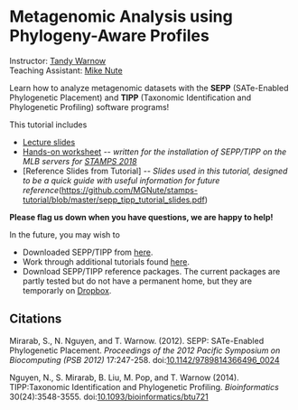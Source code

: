 Metagenomic Analysis using Phylogeny-Aware Profiles
===================================================

Instructor: [Tandy Warnow](http://tandy.cs.illinois.edu)  
Teaching Assistant: [Mike Nute](http://publish.illinois.edu/michaelnute/)   

Learn how to analyze metagenomic datasets with the **SEPP** (SATe-Enabled Phylogenetic Placement) and **TIPP** (Taxonomic Identification and Phylogenetic Profiling) software programs!

This tutorial includes
+ [Lecture slides](http://tandy.cs.illinois.edu/stamps-warnow.pdf)
+ [Hands-on worksheet](tutorial.md) *-- written for the installation of SEPP/TIPP on the MLB servers for [STAMPS 2018](https://github.com/mblstamps/stamps2018/wiki#workshop-instructors-and-lecturers)*
+ [Reference Slides from Tutorial] *-- Slides used in this tutorial, designed to be a quick guide with useful information for future reference*(https://github.com/MGNute/stamps-tutorial/blob/master/sepp_tipp_tutorial_slides.pdf)

**Please flag us down when you have questions, we are happy to help!**

In the future, you may wish to
+ Downloaded SEPP/TIPP from [here](https://github.com/smirarab/sepp).
+ Work through additional tutorials found [here](https://github.com/smirarab/sepp/tree/master/tutorial).
+ Download SEPP/TIPP reference packages. The current packages are partly tested but do not have a permanent home, but they are temporarly on [Dropbox](https://www.dropbox.com/s/98r7r9ccf1zgyqt/tipp-2017.zip).

Citations
---------
Mirarab, S., N. Nguyen, and T. Warnow. (2012). SEPP: SATe-Enabled Phylogenetic Placement. *Proceedings of the 2012 Pacific Symposium on Biocomputing (PSB 2012)* 17:247-258. doi:[10.1142/9789814366496_0024](http://www.worldscientific.com/doi/abs/10.1142/9789814366496_0024)

Nguyen, N., S. Mirarab, B. Liu, M. Pop, and T. Warnow (2014). TIPP:Taxonomic Identification and Phylogenetic Profiling. *Bioinformatics* 30(24):3548-3555. doi:[10.1093/bioinformatics/btu721](https://academic.oup.com/bioinformatics/article-lookup/doi/10.1093/bioinformatics/btu721)
